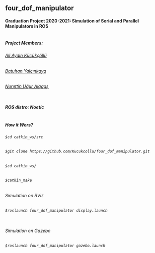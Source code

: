 ## four_dof_manipulator

#### Graduation Project 2020-2021: Simulation of Serial and Parallel Manipulators in ROS<br></br>


##### Project Members:
###### [Ali Aydın Küçükçöllü](mailto:kucukcollu@outlook.com)
###### [Batuhan Yalçınkaya](mailto:batuhanyalcinkayayk@gmail.com)
###### [Nurettin Uğur Alagaş](mailto:alaugurala@hotmail.com)<br></br>

##### ROS distro: Noetic <br></br>

##### How it Wors?
###### `$cd catkin_ws/src`
###### `$git clone https://github.com/Kucukcollu/four_dof_manipulator.git`
###### `$cd catkin_ws/`
###### `$catkin_make`

###### Simulation on RViz
###### `$roslaunch four_dof_manipulator display.launch`<br></br>

###### Simulation on Gazebo
###### `$roslaunch four_dof_manipulator gazebo.launch`
